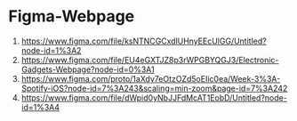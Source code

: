 # Figma-Webpage


1)  https://www.figma.com/file/ksNTNCGCxdlUHnyEEcUlGG/Untitled?node-id=1%3A2
2)  https://www.figma.com/file/EU4eGXTJZ8p3rWPGBYQGJ3/Electronic-Gadgets-Webpage?node-id=0%3A1
3)  https://www.figma.com/proto/1aXdy7eOtzOZd5oEIic0ea/Week-3%3A-Spotify-iOS?node-id=7%3A243&scaling=min-zoom&page-id=7%3A242
4)  https://www.figma.com/file/dWpid0yNbJJFdMcAT1EobD/Untitled?node-id=1%3A4
